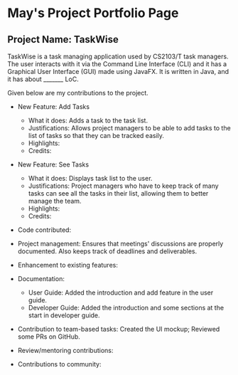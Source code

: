 # May's Project Portfolio Page

## Project Name: TaskWise
TaskWise is a task managing application used by CS2103/T task managers.
The user interacts with it via the Command Line Interface (CLI) and it has a Graphical User
Interface (GUI) made using JavaFX. It is written in Java, and it has about _______ LoC.

Given below are my contributions to the project.

* New Feature: Add Tasks
  * What it does: Adds a task to the task list.
  * Justifications: Allows project managers to be able to add tasks to the list of tasks so that they can 
    be tracked easily.
  * Highlights: 
  * Credits:
* New Feature: See Tasks
  * What it does: Displays task list to the user.
  * Justifications: Project managers who have to keep track of many tasks can see all the tasks in their list, 
    allowing them to better manage the team.
  * Highlights:
  * Credits:

* Code contributed:

* Project management: Ensures that meetings' discussions are properly documented. Also keeps track of deadlines
  and deliverables.
* Enhancement to existing features:
* Documentation:
  * User Guide: Added the introduction and add feature in the user guide. 
  * Developer Guide: Added the introduction and some sections at the start in developer guide.
* Contribution to team-based tasks: Created the UI mockup; Reviewed some PRs on GitHub.
* Review/mentoring contributions: 
* Contributions to community:
